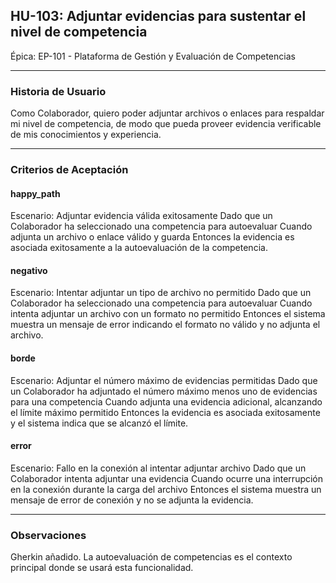 ## HU-103: Adjuntar evidencias para sustentar el nivel de competencia

Épica: EP-101 - Plataforma de Gestión y Evaluación de Competencias  

---

### Historia de Usuario

Como Colaborador, quiero poder adjuntar archivos o enlaces para respaldar mi nivel de competencia, de modo que pueda proveer evidencia verificable de mis conocimientos y experiencia.

---

### Criterios de Aceptación

#### happy_path
Escenario: Adjuntar evidencia válida exitosamente
  Dado que un Colaborador ha seleccionado una competencia para autoevaluar
  Cuando adjunta un archivo o enlace válido y guarda
  Entonces la evidencia es asociada exitosamente a la autoevaluación de la competencia.

#### negativo
Escenario: Intentar adjuntar un tipo de archivo no permitido
  Dado que un Colaborador ha seleccionado una competencia para autoevaluar
  Cuando intenta adjuntar un archivo con un formato no permitido
  Entonces el sistema muestra un mensaje de error indicando el formato no válido y no adjunta el archivo.

#### borde
Escenario: Adjuntar el número máximo de evidencias permitidas
  Dado que un Colaborador ha adjuntado el número máximo menos uno de evidencias para una competencia
  Cuando adjunta una evidencia adicional, alcanzando el límite máximo permitido
  Entonces la evidencia es asociada exitosamente y el sistema indica que se alcanzó el límite.

#### error
Escenario: Fallo en la conexión al intentar adjuntar archivo
  Dado que un Colaborador intenta adjuntar una evidencia
  Cuando ocurre una interrupción en la conexión durante la carga del archivo
  Entonces el sistema muestra un mensaje de error de conexión y no se adjunta la evidencia.

---

### Observaciones
Gherkin añadido. La autoevaluación de competencias es el contexto principal donde se usará esta funcionalidad.